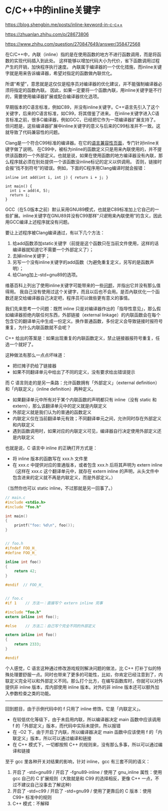

# C/C++中的inline关键字

https://blog.shengbin.me/posts/inline-keyword-in-c-c++

https://zhuanlan.zhihu.com/p/28673806

https://www.zhihu.com/question/270847649/answer/358472568

在C/C++中，內联（inline）指的是在使用函数的地方不进行函数调用，而是将函数的实现代码插入到此处。 这样能够以增加代码大小为代价，省下函数调用过程产生的开销，加快程序执行速度。 內联属于编译器的一个优化措施，而inline关键字就是用来告诉编译器，希望对指定的函数做內联优化。

所谓“希望”，意思就是这仅仅是程序员对编译器的优化建议，并不能强制编译器必须将指定的函数內联。 因此，如果一定要将一个函数內联，用inline关键字是不行的，需要使用编译器扩展或配合编译器优化选项。

早期版本的C语言标准，例如C89，并没有inline关键字。C++语言先引入了这个关键字，后来的C语言标准，如C99，将其借鉴了进来。 在inline关键字进入C语言标准之前，很多C编译器，例如GCC，已经把它作为一项编译器扩展支持了。 但问题是，这些编译器扩展中inline关键字的意义与后来的C99标准并不一致。这就导致了代码兼容性的问题。

Clang是一个符合C99标准的编译器。在它的[语言兼容性页面](http://clang.llvm.org/compatibility.html)，专门针对inline关键字做了说明。 在C99中，被标为inline的函数定义只是用来內联使用的，并不提供该函数的一个外部定义。也就是说，如果在使用函数的地方编译器没有內联，那么程序就必须在别处提供一个该函数没inline标记的定义以供调用。 否则，链接时会报“找不到符号”的错误。例如，下面的C程序用Clang编译时就会报错：

```
inline int add(int i, int j) { return i + j; }

int main() {
  int i = add(4, 5);
  return i;
}
```

GCC（在5.0版本之前）默认采用GNU89模式，也就是C89标准加上它自己的一些扩展。inline关键字在GNU89并没有C99那样“*只是*用来內联使用”的含义，因此用GCC编译上述程序就没有问题。

要让上述程序被Clang编译通过，有以下几个方法：

1. 给add函数添加static关键字（前提是这个函数只在当前文件使用，这样的话编译器就知道它不需要一个外部定义了）；
2. 去掉inline关键字；
3. 另写一个没有inline关键字的add函数（为避免重复定义，另写的是函数声明）；
4. 给Clang加上–std=gnu89的选项。

维基百科上列出了使用inline关键字可能带来的一些[问题](https://en.wikipedia.org/wiki/Inline_function#Problems)，并指出它并没有那么值得用。 我自己没有使用过这个关键字，而且以后也不会用。是否內联优化一个函数还是交给编译器自己决定吧，程序员可以做些更有意义的事情。







我们先来思考一个问题：既然 inline 只是对编译器作出的「指导性意见」，那么假如编译器拒绝内联任何东西，外部链接（external linkage）的内联函数会在每个包含它的翻译单元中生成一份定义。换作普通函数，多份定义会导致链接时报符号重复，为什么内联函数就不会呢？

C++ 给出的答案是：如果出现重复的内联函数定义，禁止链接器报符号重复，任选一个就好了。

这种做法有那么一点点坏味道：

- 把烂摊子扔给了链接器
- 如果不同翻译单元中给出了不同的定义，没有要求给出错误提示 

而 C 语言则走的是另一条路：允许函数拥有「外部定义」（external definition）和「内联定义」（inline definition）两种定义。

- 如果翻译单元中所有对于某个内联函数的声明都只有 inline（没有 static 和 extern），那么该翻译单元中的定义就是内联定义
- 外部定义就是我们认为的普通的函数定义
- 内联定义仅在当前翻译单元有效；不同翻译单元之间，允许同时存在外部定义和内联定义
- 遇到函数调用时，如果对应的内联定义可见，编译器自行决定使用外部定义还是内联定义

也就是说，C 语言中 inline 的正确打开方式是：

- 将 inline 版本的函数写在 xxx.h 文件里
- 在 xxx.c 中提供对应的普通版本，或者包含 xxx.h 后将其声明为 extern inline（这样在 xxx.c 这个翻译单元中，就存在 extern inline 的声明，从头文件中包含进来的定义就不再是内联定义，而是外部定义。）

（当然你也可以 static inline，不过那就是另一回事了。）

```c
// main.c
#include <stdio.h>
#include "foo.h"

int main()
{
    printf("foo: %d\n", foo());
}


// foo.h
#ifndef FOO_H_
#define FOO_H_

inline int foo()
{
    return 42;
}

#endif  // FOO_H_


// foo.c
#if 1    // 方法一：直接写个 extern inline 完事

#include "foo.h"
extern inline int foo();

#else    // 方法二：自己写个完全不同的外部定义

extern inline int foo()
{
    return 2333;
}

#endif
```

个人感觉，C 语言这种通过修改游戏规则解决问题的做法，比 C++ 打补丁似的特殊处理要舒服一点。同时也带来了更多的可能性，比如，你肯定已经注意到了，内联定义完全可以和外部定义不同。那么打个比方，在编写函数库时，你就可以对外提供非 inline 版本，库内部使用 inline 版本。对外的非 inline 版本还可以额外加入参数检查之类的功能。 

------

回到题目，由于示例代码中的 f 只用了 inline 修饰，它是「内联定义」。

- 在较低优化等级下，由于未启用内联，所以编译器决定 main 函数中应该调用 f 的「外部定义」版本，而代码中实际未提供，所以报错
- 在 -O2 下，由于开启了内联，所以编译器决定 main 函数中应该使用 f 的「内联定义」版本，所以可以通过编译和链接
- 在 C++ 模式下，一切都按照 C++ 的规则来，没有那么多事，所以可以通过编译和链接

至于 gcc 里各种开关对结果的影响，针对 inline，gcc 有三套不同的语义：

1. 开启了 -std=gnu89 / 开启了 -fgnu89-inline / 使用了 gnu_inline 属性：使用 gcc 自己的 C 扩展规则（大致就是和 C99 的选择相反，更像 C++ 一点，不过不建议自己没事去了解这种）
2. 开启了 -std=c99 / 开启了 -std=gnu99 / 使用了更靠后的 C 版本：使用 C99+ 标准中的规则
3. C++ 模式：不解释